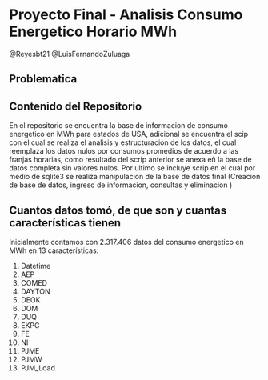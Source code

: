 # Proyecto Final - Analisis Consumo Energetico Horario MWh
@Reyesbt21
@LuisFernandoZuluaga

## Problematica

## Contenido del Repositorio
En el repositorio se encuentra la base de informacion de consumo energetico en MWh para estados de USA, adicional se encuentra el scip con el cual se realiza el analisis y estructuracion de los datos, el cual reemplaza los datos nulos por consumos promedios de acuerdo a las franjas horarias, como resultado del scrip anterior se anexa eñ la base de datos completa sin valores nulos.
Por ultimo se incluye scrip en el cual por medio de sqlite3 se realiza manipulacion de la base de datos final (Creacion de base de datos, ingreso de informacion, consultas y eliminacion )

## Cuantos datos tomó, de que son y cuantas características tienen
Inicialmente contamos con 2.317.406 datos del consumo energetico en MWh en 13 características:
1. Datetime
2. AEP
3. COMED
4. DAYTON
5. DEOK
6. DOM
7. DUQ
8. EKPC
9. FE
10. NI
11. PJME
12. PJMW
13. PJM_Load

